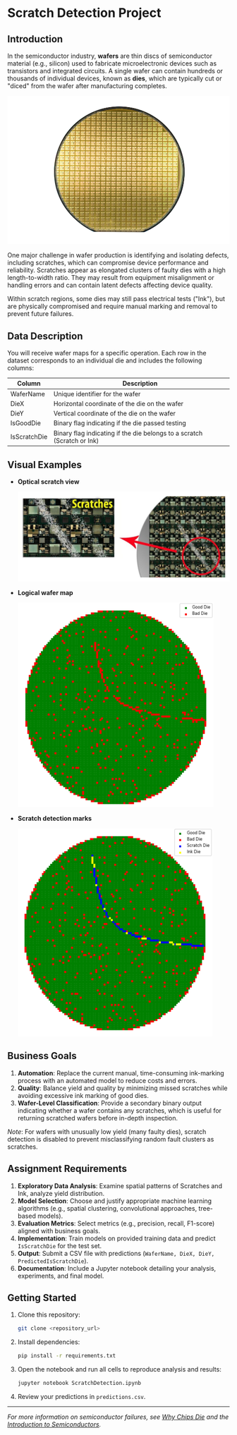 # Scratch Detection Project

## Introduction

In the semiconductor industry, **wafers** are thin discs of semiconductor material (e.g., silicon) used to fabricate microelectronic devices such as transistors and integrated circuits. A single wafer can contain hundreds or thousands of individual devices, known as **dies**, which are typically cut or "diced" from the wafer after manufacturing completes.

![Fig.1 - An example of a standard wafer](assets/wafer.jpeg)

One major challenge in wafer production is identifying and isolating defects, including scratches, which can compromise device performance and reliability. Scratches appear as elongated clusters of faulty dies with a high length-to-width ratio. They may result from equipment misalignment or handling errors and can contain latent defects affecting device quality.

Within scratch regions, some dies may still pass electrical tests ("Ink"), but are physically compromised and require manual marking and removal to prevent future failures.

## Data Description

You will receive wafer maps for a specific operation. Each row in the dataset corresponds to an individual die and includes the following columns:

| Column       | Description                                                             |
| ------------ | ----------------------------------------------------------------------- |
| WaferName    | Unique identifier for the wafer                                         |
| DieX         | Horizontal coordinate of the die on the wafer                           |
| DieY         | Vertical coordinate of the die on the wafer                             |
| IsGoodDie    | Binary flag indicating if the die passed testing                        |
| IsScratchDie | Binary flag indicating if the die belongs to a scratch (Scratch or Ink) |

## Visual Examples

* **Optical scratch view**

  ![Fig.2 - A scratch on a wafer (optical view)](assets/scratch.png)

* **Logical wafer map**

  ![Fig.3 - Logical wafer map: good dies in green, bad dies in red](assets/wafer_map.png)

* **Scratch detection marks**

  ![Fig.4 - Wafer map with detection marks: good dies in green, bad in red, scratch in blue, ink in yellow](assets/wafer_map_with_marks.png)

## Business Goals

1. **Automation**: Replace the current manual, time-consuming ink-marking process with an automated model to reduce costs and errors.
2. **Quality**: Balance yield and quality by minimizing missed scratches while avoiding excessive ink marking of good dies.
3. **Wafer-Level Classification**: Provide a secondary binary output indicating whether a wafer contains any scratches, which is useful for returning scratched wafers before in-depth inspection.

*Note*: For wafers with unusually low yield (many faulty dies), scratch detection is disabled to prevent misclassifying random fault clusters as scratches.

## Assignment Requirements

1. **Exploratory Data Analysis**: Examine spatial patterns of Scratches and Ink, analyze yield distribution.
2. **Model Selection**: Choose and justify appropriate machine learning algorithms (e.g., spatial clustering, convolutional approaches, tree-based models).
3. **Evaluation Metrics**: Select metrics (e.g., precision, recall, F1-score) aligned with business goals.
4. **Implementation**: Train models on provided training data and predict `IsScratchDie` for the test set.
5. **Output**: Submit a CSV file with predictions (`WaferName, DieX, DieY, PredictedIsScratchDie`).
6. **Documentation**: Include a Jupyter notebook detailing your analysis, experiments, and final model.

## Getting Started

1. Clone this repository:

   ```bash
   git clone <repository_url>
   ```
2. Install dependencies:

   ```bash
   pip install -r requirements.txt
   ```
3. Open the notebook and run all cells to reproduce analysis and results:

   ```bash
   jupyter notebook ScratchDetection.ipynb
   ```
4. Review your predictions in `predictions.csv`.

---

*For more information on semiconductor failures, see [Why Chips Die](https://semiengineering.com/why-chips-die/) and the [Introduction to Semiconductors](https://web.archive.org/web/20230115132446/https://www.amd.com/en/technologies/introduction-to-semiconductors/).*
